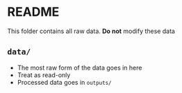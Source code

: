 # README

This folder contains all raw data.
**Do not** modify these data

## `data/`

* The most raw form of the data goes in here
* Treat as read-only
* Processed data goes in `outputs/`
